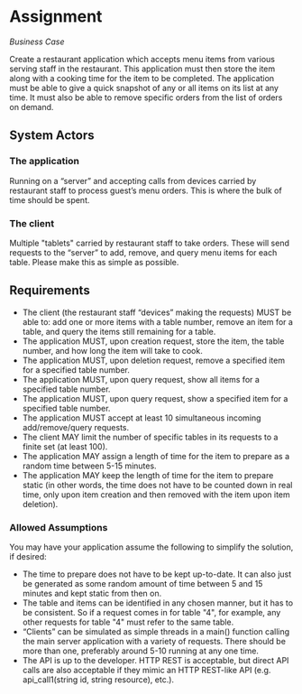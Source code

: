 # Assignment

*Business Case*

Create a restaurant application which accepts menu items from various serving staff in the restaurant.  This
application must then store the item along with a cooking time for the item to be completed.  The application
must be able to give a quick snapshot of any or all items on its list at any time.  It must also be able to remove
specific orders from the list of orders on demand.

## System Actors

### The application
Running on a “server” and accepting calls from devices carried by restaurant staff to process guest’s
menu orders.  This is where the bulk of time should be spent.

### The client
Multiple "tablets" carried by restaurant staff to take orders.  These will send requests to the “server”
to add, remove, and query menu items for each table.  Please make this as simple as possible.

## Requirements

* The client (the restaurant staff “devices” making the requests) MUST be able to: add one or more items with a
  table number, remove an item for a table, and query the items still remaining for a table.
* The application MUST, upon creation request, store the item, the table number, and how long the item will take to cook.
* The application MUST, upon deletion request, remove a specified item for a specified table number.
* The application MUST, upon query request, show all items for a specified table number.
* The application MUST, upon query request, show a specified item for a specified table number.
* The application MUST accept at least 10 simultaneous incoming add/remove/query requests.
* The client MAY limit the number of specific tables in its requests to a finite set (at least 100).
* The application MAY assign a length of time for the item to prepare as a random time between 5-15 minutes.
* The application MAY keep the length of time for the item to prepare static (in other words, the time does not have
  to be counted down in real time, only upon item creation and then removed with the item upon item deletion).

### Allowed Assumptions

You may have your application assume the following to simplify the solution, if desired:

* The time to prepare does not have to be kept up-to-date.  It can also just be generated as some random amount
  of time between 5 and 15 minutes and kept static from then on.
* The table and items can be identified in any chosen manner, but it has to be consistent. So if a request comes in
  for table "4", for example, any other requests for table "4" must refer to the same table.
* “Clients” can be simulated as simple threads in a main() function calling the main server application with a
  variety of requests.  There should be more than one, preferably around 5-10 running at any one time.
* The API is up to the developer.  HTTP REST is acceptable, but direct API calls are also acceptable if they mimic an
  HTTP REST-like API (e.g. api_call1(string id, string resource), etc.).

